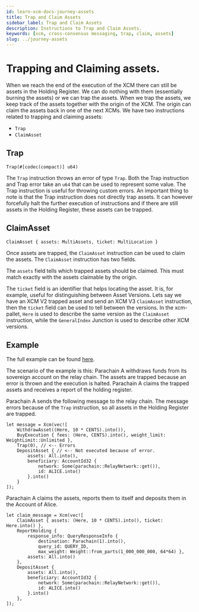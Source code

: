 ```yaml
---
id: learn-xcm-docs-journey-assets
title: Trap and Claim Assets
sidebar_label: Trap and Claim Assets
description: Instructions to Trap and Claim Assets.
keywords: [xcm, cross-consensus messaging, trap, claim, assets]
slug: ../journey-assets
---
```


# Trapping and Claiming assets.

When we reach the end of the execution of the XCM there can still be assets in the Holding Register.
We can do nothing with them (essentially burning the assets) or we can trap the assets. When we trap
the assets, we keep track of the assets together with the origin of the XCM. The origin can claim
the assets back in one of the next XCMs. We have two instructions related to trapping and claiming
assets:

- `Trap`
- `ClaimAsset`

## Trap

```rust,noplayground
Trap(#[codec(compact)] u64)
```

The `Trap` instruction throws an error of type `Trap`. Both the Trap instruction and Trap error take
an `u64` that can be used to represent some value. The Trap instruction is useful for throwing
custom errors. An important thing to note is that the Trap instruction does not directly trap
assets. It can however forcefully halt the further execution of instructions and if there are still
assets in the Holding Register, these assets can be trapped.

## ClaimAsset

```rust,noplayground
ClaimAsset { assets: MultiAssets, ticket: MultiLocation }
```

Once assets are trapped, the `ClaimAsset` instruction can be used to claim the assets. The
`ClaimAsset` instruction has two fields.

The `assets` field tells which trapped assets should be claimed. This must match exactly with the
assets claimable by the origin.

The `ticket` field is an identifier that helps locating the asset. It is, for example, useful for
distinguishing between Asset Versions. Lets say we have an XCM V2 trapped asset and send an XCM V3
`ClaimAsset` instruction, then the `ticket` field can be used to tell between the versions. In the
xcm-pallet, `Here` is used to describe the same version as the `ClaimAsset` instruction, while the
`GeneralIndex` Junction is used to describe other XCM versions.

## Example

The full example can be found [here](https://github.com/paritytech/xcm-docs/tree/main/examples).

The scenario of the example is this: Parachain A withdraws funds from its sovereign account on the
relay chain. The assets are trapped because an error is thrown and the execution is halted.
Parachain A claims the trapped assets and receives a report of the holding register.

Parachain A sends the following message to the relay chain. The message errors because of the `Trap`
instruction, so all assets in the Holding Register are trapped.

```rust, noplayground
let message = Xcm(vec![
    WithdrawAsset((Here, 10 * CENTS).into()),
    BuyExecution { fees: (Here, CENTS).into(), weight_limit: WeightLimit::Unlimited },
    Trap(0), // <-- Errors
    DepositAsset { // <-- Not executed because of error.
        assets: All.into(),
        beneficiary: AccountId32 {
            network: Some(parachain::RelayNetwork::get()),
            id: ALICE.into()
        }.into()
    }
]);
```

Parachain A claims the assets, reports them to itself and deposits them in the Account of Alice.

```rust, noplayground
let claim_message = Xcm(vec![
    ClaimAsset { assets: (Here, 10 * CENTS).into(), ticket: Here.into() },
    ReportHolding {
        response_info: QueryResponseInfo {
            destination: Parachain(1).into(),
            query_id: QUERY_ID,
            max_weight: Weight::from_parts(1_000_000_000, 64*64) },
        assets: All.into()
    },
    DepositAsset {
        assets: All.into(),
        beneficiary: AccountId32 {
            network: Some(parachain::RelayNetwork::get()),
            id: ALICE.into()
        }.into()
    },
]);
```
